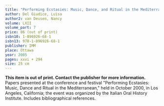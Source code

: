```yaml
---
title: "Performing Ecstasies: Music, Dance, and Ritual in the Mediterranean"
author: Del Giudice, Luisa
author2: van Deusen, Nancy
volume: LXII
volume_part: 7
price: 86 (out of print)
isbn10: 1-896926-68-1
isbn13: 978-1-896926-68-1
publisher: IMM
place: Ottawa
year: 2005
pages: xxvi + 294
size: 25 cm
---
```

**This item is out of print. Contact the publisher for more information.** Papers presented at the conference and festival "Performing Ecstasies: Music, Dance and Ritual in the Mediterranean," held in October 2000, in Los Angeles, California; the event was organized by the Italian Oral History Institute. Includes bibliographical references.
